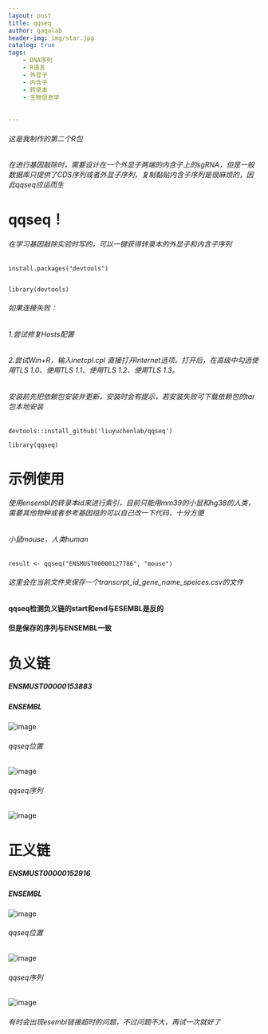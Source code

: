 ```yaml
---
layout: post
title: qqseq
author: gagalab
header-img: img/star.jpg
catalog: true
tags:
    - DNA序列
    - R语言
    - 外显子
    - 内含子
    - 转录本
    - 生物信息学
    
    
---
```

###### 这是我制作的第二个R包
###### 在进行基因敲除时，需要设计在一个外显子两端的内含子上的sgRNA，但是一般数据库只提供了CDS序列或者外显子序列，复制黏贴内含子序列是很麻烦的，因此qqseq应运而生


# qqseq！ 
###### 在学习基因敲除实验时写的，可以一键获得转录本的外显子和内含子序列
```
install.packages("devtools")


library(devtools)  
```

###### 如果连接失败：  
###### 1.尝试修复Hosts配置  
###### 2.尝试Win+R，输入inetcpl.cpl 直接打开Internet选项。打开后，在高级中勾选使用TLS 1.0、使用TLS 1.1、使用TLS 1.2、使用TLS 1.3。
###### 安装前先把依赖包安装并更新，安装时会有提示，若安装失败可下载依赖包的tar包本地安装

```
devtools::install_github('liuyuchenlab/qqseq')  

library(qqseq) 

```
# 示例使用
###### 使用ensembl的转录本id来进行索引，目前只能用mm39的小鼠和hg38的人类，需要其他物种或者参考基因组的可以自己改一下代码，十分方便
###### 小鼠mouse，人类human

```
result <- qqseq("ENSMUST00000127786", "mouse")

```
###### 这里会在当前文件夹保存一个transcrpt_id_gene_name_speices.csv的文件
#### qqseq检测负义链的start和end与ESEMBL是反的
#### 但是保存的序列与ENSEMBL一致


# 负义链
##### ENSMUST00000153883
##### ENSEMBL
![image](https://github.com/user-attachments/assets/c76753ae-77bd-4c38-9ce4-8357c6bdc872)


###### qqseq位置
![image](https://github.com/user-attachments/assets/f88d7fe3-5ff9-4e93-88bb-c69ddd40d819)


###### qqseq序列
![image](https://github.com/user-attachments/assets/5d917bce-7129-4b3f-aea4-553627fa1e4e)



# 正义链
##### ENSMUST00000152916
##### ENSEMBL
![image](https://github.com/user-attachments/assets/5533702a-b1b0-485c-a4a2-24373c6a64e3)


###### qqseq位置
![image](https://github.com/user-attachments/assets/602a0a03-f713-4ef9-84ed-86fe07f4f21a)


###### qqseq序列
![image](https://github.com/user-attachments/assets/52d9af0b-53b8-4cab-9a1d-6386be75816b)



###### 有时会出现esembl链接超时的问题，不过问题不大，再试一次就好了
